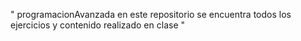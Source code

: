 " programacionAvanzada
en este repositorio se encuentra todos los ejercicios y contenido realizado en clase " 
